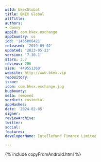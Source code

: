 ```yaml
---
wsId: bkexGlobal
title: BKEX Global
altTitle: 
authors:
- danny
appId: com.bkex.exchange
appCountry: us
idd: '1455006421'
released: '2019-09-02'
updated: '2023-05-23'
version: '7.30.1'
stars: 3.7
reviews: 286
size: '449551360'
website: http://www.bkex.vip
repository: 
issue: 
icon: com.bkex.exchange.jpg
bugbounty: 
meta: removed
verdict: custodial
appHashes: 
date: '2024-02-05'
signer: 
reviewArchive: 
twitter: 
social: 
features: 
developerName: Intellefund Finance Limited

---
```


{% include copyFromAndroid.html %}